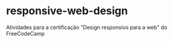 # responsive-web-design
Atividades para a certificação "Design responsivo para a web" do FreeCodeCamp
